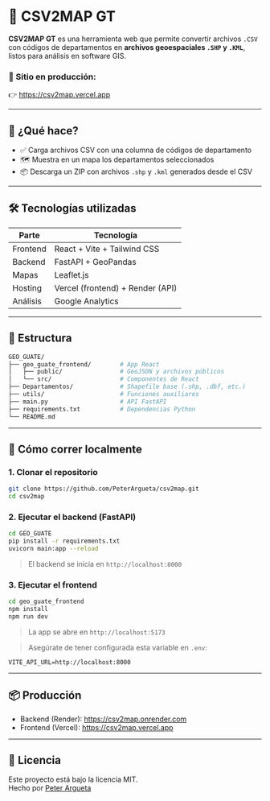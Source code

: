 # 📍 CSV2MAP GT

**CSV2MAP GT** es una herramienta web que permite convertir archivos `.CSV` con códigos de departamentos en **archivos geoespaciales `.SHP` y `.KML`**, listos para análisis en software GIS.

### 🧭 Sitio en producción:
👉 https://csv2map.vercel.app

---

## 🔎 ¿Qué hace?

- ✅ Carga archivos CSV con una columna de códigos de departamento
- 🗺️ Muestra en un mapa los departamentos seleccionados
- 📦 Descarga un ZIP con archivos `.shp` y `.kml` generados desde el CSV

---

## 🛠️ Tecnologías utilizadas

| Parte         | Tecnología                        |
|---------------|-----------------------------------|
| Frontend      | React + Vite + Tailwind CSS       |
| Backend       | FastAPI + GeoPandas               |
| Mapas         | Leaflet.js                        |
| Hosting       | Vercel (frontend) + Render (API)  |
| Análisis      | Google Analytics                  |

---

## 📁 Estructura

```bash
GEO_GUATE/
├── geo_guate_frontend/        # App React
│   ├── public/                # GeoJSON y archivos públicos
│   └── src/                   # Componentes de React
├── Departamentos/             # Shapefile base (.shp, .dbf, etc.)
├── utils/                     # Funciones auxiliares
├── main.py                    # API FastAPI
├── requirements.txt           # Dependencias Python
└── README.md
```

---

## 🚀 Cómo correr localmente

### 1. Clonar el repositorio

```bash
git clone https://github.com/PeterArgueta/csv2map.git
cd csv2map
```

### 2. Ejecutar el backend (FastAPI)

```bash
cd GEO_GUATE
pip install -r requirements.txt
uvicorn main:app --reload
```

> El backend se inicia en `http://localhost:8000`

### 3. Ejecutar el frontend

```bash
cd geo_guate_frontend
npm install
npm run dev
```

> La app se abre en `http://localhost:5173`

> Asegúrate de tener configurada esta variable en `.env`:

```env
VITE_API_URL=http://localhost:8000
```

---

## 📦 Producción

- Backend (Render): https://csv2map.onrender.com
- Frontend (Vercel): https://csv2map.vercel.app

---

## 📄 Licencia

Este proyecto está bajo la licencia MIT.  
Hecho por [Peter Argueta](https://www.linkedin.com/in/peterargueta/)